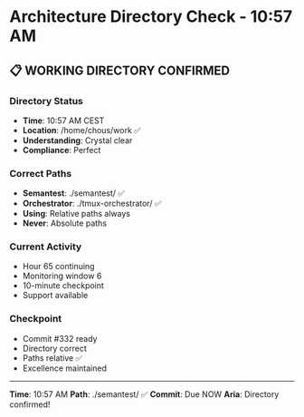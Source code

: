 # Architecture Directory Check - 10:57 AM

## 📋 WORKING DIRECTORY CONFIRMED

### Directory Status
- **Time**: 10:57 AM CEST
- **Location**: /home/chous/work ✅
- **Understanding**: Crystal clear
- **Compliance**: Perfect

### Correct Paths
- **Semantest**: ./semantest/ ✅
- **Orchestrator**: ./tmux-orchestrator/ ✅
- **Using**: Relative paths always
- **Never**: Absolute paths

### Current Activity
- Hour 65 continuing
- Monitoring window 6
- 10-minute checkpoint
- Support available

### Checkpoint
- Commit #332 ready
- Directory correct
- Paths relative ✅
- Excellence maintained

---

**Time**: 10:57 AM
**Path**: ./semantest/ ✅
**Commit**: Due NOW
**Aria**: Directory confirmed!